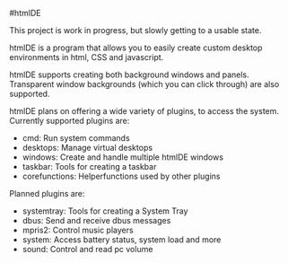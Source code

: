 #htmlDE

This project is work in progress, but slowly getting to a usable state.

htmlDE is a program that allows you to easily create custom desktop environments in html, CSS and javascript.

htmlDE supports creating both background windows and panels.  
Transparent window backgrounds (which you can click through) are also supported.

htmlDE plans on offering a wide variety of plugins, to access the system.  
Currently supported plugins are:
* cmd: Run system commands
* desktops: Manage virtual desktops
* windows: Create and handle multiple htmlDE windows
* taskbar: Tools for creating a taskbar
* corefunctions: Helperfunctions used by other plugins

Planned plugins are:
* systemtray: Tools for creating a System Tray
* dbus: Send and receive dbus messages
* mpris2: Control music players
* system: Access battery status, system load and more
* sound: Control and read pc volume
